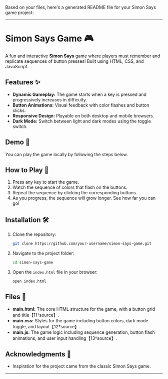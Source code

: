 Based on your files, here's a generated README file for your Simon Says game project:

---

# Simon Says Game 🎮

A fun and interactive **Simon Says** game where players must remember and replicate sequences of button presses! Built using HTML, CSS, and JavaScript.

## Features ✨

- **Dynamic Gameplay:** The game starts when a key is pressed and progressively increases in difficulty.
- **Button Animations:** Visual feedback with color flashes and button clicks.
- **Responsive Design:** Playable on both desktop and mobile browsers.
- **Dark Mode:** Switch between light and dark modes using the toggle switch.

## Demo 🚀

You can play the game locally by following the steps below.

## How to Play 🎯

1. Press any key to start the game.
2. Watch the sequence of colors that flash on the buttons.
3. Repeat the sequence by clicking the corresponding buttons.
4. As you progress, the sequence will grow longer. See how far you can go!

## Installation 🛠️

1. Clone the repository:
   ```bash
   git clone https://github.com/your-username/simon-says-game.git
   ```
2. Navigate to the project folder:
   ```bash
   cd simon-says-game
   ```
3. Open the `index.html` file in your browser:
   ```bash
   open index.html
   ```

## Files 📂

- **main.html:** The core HTML structure for the game, with a button grid and title【11†source】.
- **main.css:** Styles for the game including button colors, dark mode toggle, and layout【12†source】.
- **main.js:** The game logic including sequence generation, button flash animations, and user input handling【13†source】.

## Acknowledgments 🙏

- Inspiration for the project came from the classic Simon Says game.
  
---
